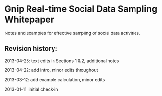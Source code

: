 Gnip Real-time Social Data Sampling Whitepaper
=============================================

Notes and examples for effective sampling of social data activities.


Revision history:
----------------

2013-04-23: text edits in Sections 1 & 2, additional notes 

2013-04-22: add intro, minor edits throughout

2013-03-12: add example calculation, minor edits

2013-01-11: initial check-in



